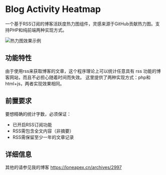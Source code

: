 # Blog Activity Heatmap 


一个基于RSS订阅的博客活跃度热力图组件，灵感来源于GitHub贡献热力图。支持PHP和纯前端两种实现方式。

![热力图效果示例]([https://example.com/screenshot.jpg](https://loneapex.cn/wp-content/uploads/2025/03/Snipaste_2025-03-15_22-10-42-1024x246.png)) 

## 功能特性
由于使用rss来获取博客的文章，这个程序理论上可以统计任意具有 rss 功能的博客网站，而且不必担心随着时间而失效。
这里提供了两种实现方式：php和html+js，两者实现效果相同。

## 前置要求
要想精确的统计字数，必须保证：
- 已开启RSS订阅功能
- RSS需包含全文内容（非摘要）
- RSS需保留至少一年的文章记录

## 详细信息
其他的请参见我的博客 https://loneapex.cn/archives/2997
